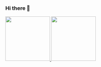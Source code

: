 ### Hi there 👋

<a href="https://github.com/ginnerpeace" alt="ginnerpeace's github stats">
    <img align="" height="139px" src="https://github-readme-stats.vercel.app/api?username=ginnerpeace&hide_title=true&hide_border=true&show_icons=true&include_all_commits=true&line_height=21&theme=dracula&locale=en" />
    <img align="" height="139px" src="https://github-readme-stats.vercel.app/api/top-langs/?username=ginnerpeace&hide_title=true&hide_border=true&layout=compact&theme=nord&locale=en" />
</a>

<!--
**ginnerpeace/ginnerpeace** is a ✨ _special_ ✨ repository because its `README.md` (this file) appears on your GitHub profile.

Here are some ideas to get you started:

- 🔭 I’m currently working on ...
- 🌱 I’m currently learning ...
- 👯 I’m looking to collaborate on ...
- 🤔 I’m looking for help with ...
- 💬 Ask me about ...
- 📫 How to reach me: ...
- 😄 Pronouns: ...
- ⚡ Fun fact: ...
-->
